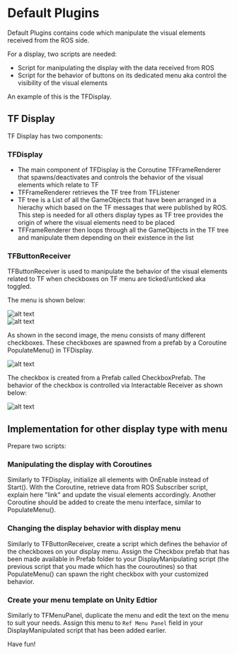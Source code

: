 # Default Plugins

Default Plugins contains code which manipulate the visual elements received from the ROS side.

For a display, two scripts are needed:

- Script for manipulating the display with the data received from ROS
- Script for the behavior of buttons on its dedicated menu aka control the visibility of the visual elements  

An example of this is the TFDisplay.

## TF Display

TF Display has two components:

### TFDisplay

- The main component of TFDisplay is the Coroutine TFFrameRenderer that spawns/deactivates and controls the behavior of the visual elements which relate to TF
- TFFrameRenderer retrieves the TF tree from TFListener   
- TF tree is a List of all the GameObjects that have been arranged in a hierachy which based on the TF messages that were published by ROS. This step is needed for all others display types as TF tree provides the origin of where the visual elements need to be placed   
- TFFrameRenderer then loops through all the GameObjects in the TF tree and manipulate them depending on their existence in the list  

### TFButtonReceiver

TFButtonReceiver is used to manipulate the behavior of the visual elements related to TF when checkboxes on TF menu are ticked/unticked aka toggled.

The menu is shown below:  

![alt text](Images/TFMenuBefore.PNG "Before")  
![alt text](Images/TFMenu.PNG "After")

As shown in the second image, the menu consists of many different checkboxes. These checkboxes are spawned from a prefab by a Coroutine PopulateMenu() in TFDisplay. 

![alt text](Images/Checkbox.PNG "Checkbox Prefab")  

The checkbox is created from a Prefab called CheckboxPrefab. The behavior of the checkbox is controlled via Interactable Receiver as shown below:

![alt text](Images/TFCheckbox.PNG "Checkbox's Interactable Property")  

## Implementation for other display type with menu

Prepare two scripts:

### Manipulating the display with Coroutines

Similarly to TFDisplay, initialize all elements with OnEnable instead of Start(). With the Coroutine, retrieve data from ROS Subscriber script, explain here "link" and update the visual elements accordingly. Another Coroutine should be added to create the menu interface, similar to PopulateMenu().

### Changing the display behavior with display menu

Similarly to TFButtonReceiver, create a script which defines the behavior of the checkboxes on your display menu. Assign the Checkbox prefab that has been made available in Prefab folder to your DisplayManipulating script (the previous script that you made which has the couroutines) so that PopulateMenu() can spawn the right checkbox with your customized behavior. 

### Create your menu template on Unity Edtior

Similarly to TFMenuPanel, duplicate the menu and edit the text on the menu to suit your needs. Assign this menu to `Ref Menu Panel` field in your DisplayManipulated script that has been added earlier.

Have fun!
